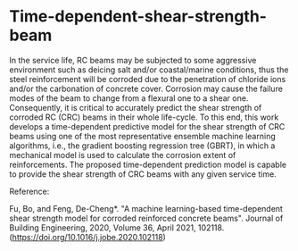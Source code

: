 # Time-dependent-shear-strength-beam
In the service life, RC beams may be subjected to some aggressive environment such as deicing salt and/or coastal/marine conditions, thus the steel reinforcement will be corroded due to the penetration of chloride ions and/or the carbonation of concrete cover. Corrosion may cause the failure modes of the beam to change from a flexural one to a shear one. Consequently, it is critical to accurately predict the shear strength of corroded RC (CRC) beams in their whole life-cycle. To this end, this work develops a time-dependent predictive model for the shear strength of CRC beams using one of the most representative ensemble machine learning algorithms, i.e., the gradient boosting regression tree (GBRT), in which a mechanical model is used to calculate the corrosion extent of reinforcements. The proposed time-dependent prediction model is capable to provide the shear strength of CRC beams with any given service time.

Reference:

Fu, Bo, and Feng, De-Cheng*. "A machine learning-based time-dependent shear strength model for corroded reinforced concrete beams". Journal of Building Engineering, 2020, Volume 36, April 2021, 102118.
(https://doi.org/10.1016/j.jobe.2020.102118)
